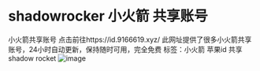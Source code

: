 # shadowrocker 小火箭 共享账号
小火箭共享账号
点击前往https://id.9166619.xyz/
此网址提供了很多小火箭共享账号，24小时自动更新，保持随时可用，完全免费
标签：小火箭 苹果id 共享 shadow rocket
![image](https://github.com/user-attachments/assets/71f7fcb8-87d6-441e-b555-b3947bb075ef)
